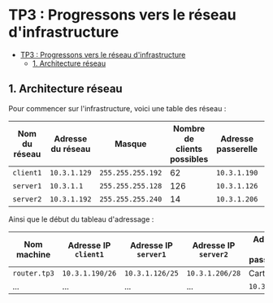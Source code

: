 # TP3 : Progressons vers le réseau d'infrastructure

- [TP3 : Progressons vers le réseau d'infrastructure](#tp3--progressons-vers-le-réseau-dinfrastructure)
  - [1. Architecture réseau](#1-architecture-réseau)


## 1. Architecture réseau

Pour commencer sur l'infrastructure, voici une table des réseau :

| Nom du réseau | Adresse du réseau | Masque            | Nombre de clients possibles | Adresse passerelle | Adresse Broadcast |
| ------------- | ----------------- | ----------------- | --------------------------- | ------------------ | ----------------- |
| `client1`     | `10.3.1.129`      | `255.255.255.192` | 62                          | `10.3.1.190`       | `10.3.1.191`      |
| `server1`     | `10.3.1.1`        | `255.255.255.128` | 126                         | `10.3.1.126`       | `10.3.1.127`      |
| `server2`     | `10.3.1.192`      | `255.255.255.240` | 14                          | `10.3.1.206`       | `10.3.1.207`      |

Ainsi que le début du tableau d'adressage : 

| Nom machine  | Adresse IP `client1` | Adresse IP `server1` | Adresse IP `server2` | Adresse de passerelle |
| ------------ | -------------------- | -------------------- | -------------------- | --------------------- |
| `router.tp3` | `10.3.1.190/26`      | `10.3.1.126/25`      | `10.3.1.206/28`      | Carte NAT             |
| ...          | ...                  | ...                  | ...                  | `10.3.?.?/?`          |

